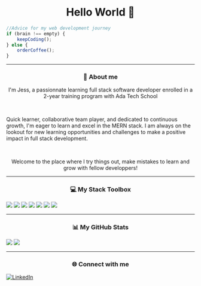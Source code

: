 <h1 align="center"> Hello World 👋</h1>

```javascript
//Advice for my web development journey
if (brain !== empty) {
    keepCoding();
} else {
    orderCoffee();
}
```
---

### <p align="center">🌱 About me</p>
<p align="center"> I'm Jess, a passionnate learning full stack software developer enrolled in a 2-year training program with Ada Tech School</p><br/>
<p> Quick learner, collaborative team player, and dedicated to continuous growth, I'm eager to learn and excel in the MERN stack. I am always on the lookout for new learning opportunities and challenges to make a positive impact in full stack development.</p> <br/>
<p align="center">Welcome to the place where I try things out, make mistakes to learn and grow with fellow developpers!</p> 

---
### <p align="center">💻 My Stack Toolbox</p>
![](https://img.shields.io/badge/Code-JavaScript-informational?style=flat&logo=javascript&logoColor=white&color=6aa6f8)
![](https://img.shields.io/badge/Code-HTML-informational?style=flat&logo=html5&logoColor=white&color=6aa6f8)
![](https://img.shields.io/badge/Code-CSS-informational?style=flat&logo=css3&logoColor=white&color=6aa6f8)
![](https://img.shields.io/badge/Code-React-informational?style=flat&logo=react&logoColor=white&color=6aa6f8)
![](https://img.shields.io/badge/Code-MySQL-informational?style=flat&logo=mysql&logoColor=white&color=6aa6f8)
![](https://img.shields.io/badge/Code-PHP-informational?style=flat&logo=php&logoColor=white&color=6aa6f8)
![](https://img.shields.io/badge/Editor-VS_Code-informational?style=flat&logo=visual-studio-code&logoColor=white&color=6aa6f8)

---
### <p align="center">📊 My GitHub Stats</p>
![](https://github-readme-stats.vercel.app/api?username=jessamelie&theme=default&show_icons=true&hide_border=true&include_all_commits=true&count_private=true)
![](https://github-readme-streak-stats.herokuapp.com/?user=jessamelie&theme=transparent&hide_border=true)

---
### <p align="center"> 🌐 Connect with me</p>
[![LinkedIn](https://img.shields.io/badge/LinkedIn-%230077B5.svg?logo=linkedin&logoColor=white&color=6aa6f8)](https://www.linkedin.com/in/jess-am%C3%A9lie-sola-5aa0936a/) 
